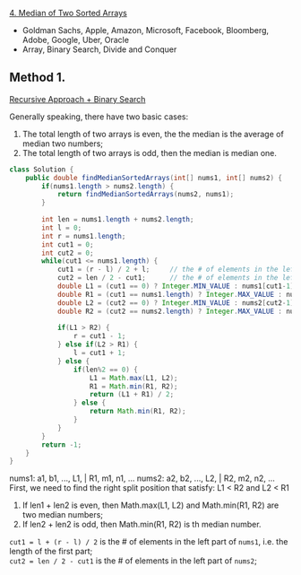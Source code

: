 [4. Median of Two Sorted Arrays](https://leetcode.com/problems/median-of-two-sorted-arrays/)

* Goldman Sachs, Apple, Amazon, Microsoft, Facebook, Bloomberg, Adobe, Google, Uber, Oracle
* Array, Binary Search, Divide and Conquer

## Method 1.
[Recursive Approach + Binary Search](https://leetcode.com/problems/median-of-two-sorted-arrays/solution/)

Generally speaking, there have two basic cases:
1. The total length of two arrays is even, the the median is the average of median two numbers;
2. The total length of two arrays is odd, then the median is median one.

```java 
class Solution {
    public double findMedianSortedArrays(int[] nums1, int[] nums2) {
        if(nums1.length > nums2.length) {
            return findMedianSortedArrays(nums2, nums1);
        }
        
        int len = nums1.length + nums2.length;        
        int l = 0;
        int r = nums1.length;
        int cut1 = 0;
        int cut2 = 0;
        while(cut1 <= nums1.length) {
            cut1 = (r - l) / 2 + l;     // the # of elements in the left part of nums1
            cut2 = len / 2 - cut1;      // the # of elements in the left part of nums2
            double L1 = (cut1 == 0) ? Integer.MIN_VALUE : nums1[cut1-1];
            double R1 = (cut1 == nums1.length) ? Integer.MAX_VALUE : nums1[cut1];
            double L2 = (cut2 == 0) ? Integer.MIN_VALUE : nums2[cut2-1];
            double R2 = (cut2 == nums2.length) ? Integer.MAX_VALUE : nums2[cut2];
            
            if(L1 > R2) {
                r = cut1 - 1;
            } else if(L2 > R1) {
                l = cut1 + 1;
            } else {
                if(len%2 == 0) {
                    L1 = Math.max(L1, L2);
                    R1 = Math.min(R1, R2);
                    return (L1 + R1) / 2;
                } else {
                    return Math.min(R1, R2);
                }
            }
        }
        return -1;
    }
}
```
nums1: a1, b1, ..., L1, | R1, m1, n1, ...
nums2: a2, b2, ..., L2, | R2, m2, n2, ...
First, we need to find the right split position that satisfy: L1 < R2 and L2 < R1
1. If len1 + len2 is even, then Math.max(L1, L2) and Math.min(R1, R2) are two median numbers;
2. If len2 + len2 is odd, then Math.min(R1, R2) is th median number.

`cut1 = l + (r - l) / 2` is the # of elements in the left part of `nums1`, i.e. the length of the first part;           
`cut2 = len / 2 - cut1` is the # of elements in the left part of `nums2`;






